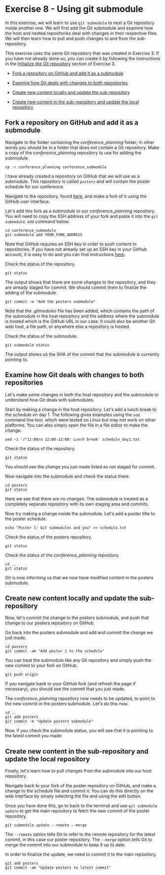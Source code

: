 # Exercise 8 - Using git submodule

In this exercise, we will learn to use `git submodule` to nest a Git repository inside another one. We will first add the Git submodule and examine how the host and nested repositories deal with changes in their respective files. We will then learn how to pull and push changes to and from the sub-repository.

This exercise uses the same Git repository that was created in Exercise 3. If you have not already done so, you can create it by following the instructions in the [Initialize the Git repository](./Exercise_3.md#initialize) section of Exercise 3.

* [Fork a repository on GitHub and add it as a submodule](#submodule)

* [Examine how Git deals with changes to both repositories](#examine)

* [Create new content locally and update the sub-repository](#push)

* [Create new content in the sub-repository and update the local repository](#pull)

## Fork a repository on GitHub and add it as a submodule <a name="submodule"></a>

Navigate to the folder containing the *conference_planning* folder; in other words you should be in a folder that does not contain a Git repository. Make a copy of the *conference_planning* repository to use for adding the submodule.

```plaintext
cp -r conference_planning conference_submodule
```

I have already created a repository on GitHub that we will use as a submodule. This repository is called `posters` and will contain the poster schedule for our conference.

Navigate to the repository, found [here](https://github.com/kosterried/posters), and make a fork of it using the GitHub user interface.

Let's add this fork as a submodule to our *conference_planning* repository. You will need to copy the SSH address of your fork and paste it into the `git submodule add` command below.

```plaintext
cd conference_submodule
git submodule add YOUR_FORK_ADDRESS
```

Note that GitHub requires an SSH key in order to push content to repositories. If you have not already set up an SSH key in your GitHub account, it is easy to do and you can find instructions [here](https://docs.github.com/en/authentication/connecting-to-github-with-ssh/adding-a-new-ssh-key-to-your-github-account).

Check the status of the repository.

```plaintext
git status
```

The output shows that there are some changes to the repository, and they are already staged for commit. We should commit them to finalize the adding of the submodule.

```plaintext
git commit -m "Add the posters submodule"
```

Note that the *.gitmodules* file has been added, which contains the path of the submodule in the host repository and the address where the submodule is hosted which is the GitHub URL in our case. It could also be another Git web host, a file path, or anywhere else a repository is hosted.

Check the status of the submodule.

```plaintext
git submodule status
```

The output shows us the SHA of the commit that the submodule is currently pointing to.  

## Examine how Git deals with changes to both repositories <a name="examine"></a>

Let's make some changes in both the host repository and the submodule to understand how Git deals with submodules.

Start by making a change in the host repository. Let's add a lunch break to the schedule on day 1. The following gives examples using the `sed` command line tool, which were tested on Linux but may not work on other platforms. You can also simply open the file in a file editor to make the change.


```plaintext
sed -i '/^11:00/a 12:00-13:00: Lunch break' schedule_day1.txt
```

Check the status of the repository.

```plaintext
git status
```

You should see the change you just made listed as not staged for commit.

Now navigate into the submodule and check the status there.

```plaintext
cd posters
git status
```

Here we see that there are no changes. The submodule is treated as a completely separate repository with its own staging area and commits.

Now try making a change inside the submodule. Let's add a poster title to the poster schedule.

```plaintext
echo "Poster 1: Git submodules and you" >> schedule.txt
```

Check the status of the posters repository.

```plaintext
git status
```

Check the status of the *conference_planning* repository.

```plaintext
cd ..
git status
```

Git is now informing us that we now have modified content in the posters submodule.

## Create new content locally and update the sub-repository <a name="push"></a>
Now, let's commit the change to the posters submodule, and push that change to our posters repository on GitHub.

Go back into the posters submodule and add and commit the change we just made.

```plaintext
cd posters
git commit -am "Add poster 1 to the schedule"
```

You can treat the submodule like any Git repository and simply push the new commit to your fork on GitHub.

```plaintext
git push origin
```

If you navigate back to your GitHub fork (and refresh the page if necessary), you should see the commit that you just made.

The *conference_planning* repository now needs to be updated, to point to the new commit in the posters submodule.  Let's do this now.

```plaintext
cd ..
git add posters
git commit -m "Update posters submodule"
```

Now, if you check the submodule status, you will see that it is pointing to the latest commit you made.

## Create new content in the sub-repository and update the local repository <a name="pull"></a>

Finally, let's learn how to pull changes from the submodule into our host repository.

Navigate back to your fork of the poster repository on GitHub, and make a change to the schedule file and commit it. You can do this directly on the web interface by simply selecting the file and using the edit button.

Once you have done this, go to back to the terminal and use `git submodule update` to get the main repository to fetch the new commit of the poster repository.

```plaintext
git submodule update --remote --merge
```

The `--remote` option tells Git to refer to the remote repository for the latest commit, in this case our poster repository. The `--merge` option tells Git to merge the commit into our submodule to keep it up to date.

In order to finalize the update, we need to commit it to the main repository.

```plaintext
git add posters
git commit -am "Update posters to latest commit"
```
